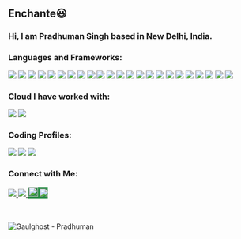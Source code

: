 ## Enchante😃
### Hi, I am Pradhuman Singh based in New Delhi, India.

### Languages and Frameworks:
<span>
  <img src="https://img.shields.io/badge/Spring-6DB33F?style=for-the-badge&logo=spring&logoColor=white"/>
  <img src="https://img.shields.io/badge/SQLite-07405E?style=for-the-badge&logo=sqlite&logoColor=white"/>
  <img src="https://img.shields.io/badge/PostgreSQL-316192?style=for-the-badge&logo=postgresql&logoColor=white"/>
  <img src="https://img.shields.io/badge/MySQL-00000F?style=for-the-badge&logo=mysql&logoColor=white"/>
  <img src="https://img.shields.io/badge/jQuery-0769AD?style=for-the-badge&logo=jquery&logoColor=white"/>
  <img src="https://img.shields.io/badge/Bootstrap-563D7C?style=for-the-badge&logo=bootstrap&logoColor=white"/>
  <img src="https://img.shields.io/badge/Angular-DD0031?style=for-the-badge&logo=angular&logoColor=white"/>
  <img src="https://img.shields.io/badge/React-20232A?style=for-the-badge&logo=react&logoColor=61DAFB"/>
  <img src="https://img.shields.io/badge/React_Native-20232A?style=for-the-badge&logo=react&logoColor=61DAFB"/>
  <img src="https://img.shields.io/badge/R-276DC3?style=for-the-badge&logo=r&logoColor=white"/>
  <img src="https://img.shields.io/badge/Java-ED8B00?style=for-the-badge&logo=java&logoColor=white"/>
  <img src="https://img.shields.io/badge/C%2B%2B-00599C?style=for-the-badge&logo=c%2B%2B&logoColor=white"/>
  <img src="https://img.shields.io/badge/Python-14354C?style=for-the-badge&logo=python&logoColor=white"/>
  <img src="https://img.shields.io/badge/CSS3-1572B6?style=for-the-badge&logo=css3&logoColor=white"/>
  <img src="https://img.shields.io/badge/HTML5-E34F26?style=for-the-badge&logo=html5&logoColor=white"/>
  <img src="https://img.shields.io/badge/TypeScript-007ACC?style=for-the-badge&logo=typescript&logoColor=white"/>
  <img src="https://img.shields.io/badge/JavaScript-323330?style=for-the-badge&logo=javascript&logoColor=F7DF1E"/>
  <img src="https://img.shields.io/badge/Duolingo-58CC02?style=for-the-badge&logo=Duolingo&logoColor=white"/>
  <img src="https://img.shields.io/badge/Edx-193A3E?style=for-the-badge&logo=edx&logoColor=white"/>
  <img src="https://img.shields.io/badge/Udemy-EC5252?style=for-the-badge&logo=Udemy&logoColor=white"/>
  <img src="https://img.shields.io/badge/Coursera-0056D2?style=for-the-badge&logo=Coursera&logoColor=white"/>
  <img src="https://img.shields.io/badge/HackerEarth-%232C3454.svg?&style=for-the-badge&logo=HackerEarth&logoColor=Blue"/>
  <img src="https://img.shields.io/badge/GIT-E44C30?style=for-the-badge&logo=git&logoColor=white"/>
</span>

### Cloud I have worked with:
<span>
  <img src="https://img.shields.io/badge/Google_Cloud-4285F4?style=for-the-badge&logo=google-cloud&logoColor=white"/>
  <img src="https://img.shields.io/badge/Vercel-000000?style=for-the-badge&logo=vercel&logoColor=white"/>
</span>

### Coding Profiles:
<span>
  <img src="https://img.shields.io/badge/GeeksforGeeks-298D46?style=for-the-badge&logo=geeksforgeeks&logoColor=white"/>
  <img src="https://img.shields.io/badge/-LeetCode-FFA116?style=for-the-badge&logo=LeetCode&logoColor=black"/>
  <img src="https://img.shields.io/badge/Kaggle-20BEFF?style=for-the-badge&logo=Kaggle&logoColor=white"/>
</span>

### Connect with Me:
<span>
  <a href="https://www.linkedin.com/in/psn-1202/" title="LinkedIn - Pradhuman">
    <img src="https://img.shields.io/badge/LinkedIn-0077B5?style=for-the-badge&logo=linkedin&logoColor=white"/>
  </a>
  <a href="mailto:singh.psn12@gmail.com" title="Gmail - Pradhuman">
    <img src="https://img.shields.io/badge/Gmail-D14836?style=for-the-badge&logo=gmail&logoColor=white"/>
  </a>
  <a href="https://gaulghost.github.io" title="Website - Pradhuman">
    <div style="background-color:298D46; display:inline-block;">
      <img style="width:20px;padding-bottom:3px;" src="https://user-images.githubusercontent.com/49186033/112720924-3fb11b00-8f27-11eb-869c-c36745e84764.png" title="Personal Website"/>
      <img src="https://img.shields.io/static/v1?message=%20%20%20%20GAULGHOST&color=298D46&style=for-the-badge&label=""/>
    </div>
  </a>
</span>
<br><br><br>
<p align="left"> <img src="https://komarev.com/ghpvc/?username=gaulghost&label=Profile%20Views&color=0e75b6&style=flat" alt="Gaulghost - Pradhuman" /> </p>


<!--
**gaulghost/gaulghost** is a ✨ _special_ ✨ repository because its `README.md` (this file) appears on your GitHub profile.

Here are some ideas to get you started:

- 🔭 I’m currently working on ...
- 🌱 I’m currently learning ...
- 👯 I’m looking to collaborate on ...
- 🤔 I’m looking for help with ...
- 💬 Ask me about ...
- 📫 How to reach me: ...
- 😄 Pronouns: ...
- ⚡ Fun fact: ...
-->
